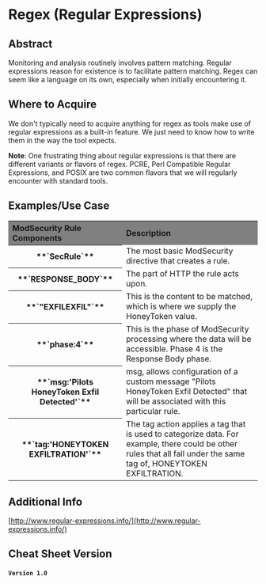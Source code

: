 Regex (Regular Expressions)
========

Abstract
--------

Monitoring and analysis routinely involves pattern matching. Regular expressions reason for existence is to facilitate pattern matching. Regex can seem like a language on its own, especially when initially encountering it.

Where to Acquire
---------
We don't typically need to acquire anything for regex as tools make use of regular expressions as a built-in feature. We just need to know how to write them in the way the tool expects.

**Note**: One frustrating thing about regular expressions is that there are different variants or flavors of regex. PCRE, Perl Compatible Regular Expressions, and POSIX are two common flavors that we will regularly encounter with standard tools.

Examples/Use Case
---------

<table><tr bgcolor="grey">
<th align="left">ModSecurity Rule Components<th align="left">Description</tr>
<tr><th>**`SecRule`**</th><td>The most basic ModSecurity directive that creates a rule.</td></tr>
<tr><th>**`RESPONSE_BODY`**</th><td>The part of HTTP the rule acts upon.</td></tr>
<tr><th>**`"EXFILEXFIL"`**</th><td>This is the content to be matched, which is where we supply the HoneyToken value.</td></tr>
<tr><th>**`phase:4`**</th><td>This is the phase of ModSecurity processing where the data will be accessible. Phase 4 is the Response Body phase.</td></tr>
<tr><th>**`msg:'Pilots HoneyToken Exfil Detected'`**</th><td>msg, allows configuration of a custom message "Pilots HoneyToken Exfil Detected" that will be associated with this particular rule.</td></tr>
<tr><th>**`tag:'HONEYTOKEN EXFILTRATION'`**</th><td>The tag action applies a tag that is used to categorize data. For example, there could be other rules that all fall under the same tag of, HONEYTOKEN EXFILTRATION.</td></tr></table>

Additional Info
--------------

[http://www.regular-expressions.info/](http://www.regular-expressions.info/)

Cheat Sheet Version
--------------
#### **`Version 1.0`**
